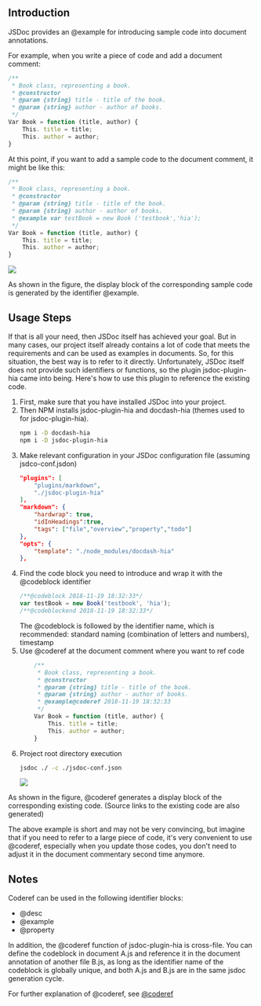 ## Introduction

JSDoc provides an @example for introducing sample code into document annotations.

For example, when you write a piece of code and add a document comment:
```js
/**
 * Book class, representing a book.
 * @constructor
 * @param {string} title - title of the book.
 * @param {string} author - author of books.
 */
Var Book = function (title, author) {
    This. title = title;
    This. author = author;
}
```

At this point, if you want to add a sample code to the document comment, it might be like this:

```js
/**
 * Book class, representing a book.
 * @constructor
 * @param {string} title - title of the book.
 * @param {string} author - author of books.
 * @example var testBook = new Book ('testbook','hia');
 */
Var Book = function (title, author) {
    This. title = title;
    This. author = author;
}
```

<img src="http://hia.g56.me/hia-utils/jsdoc-plugin-hia/img/capture1.png">

As shown in the figure, the display block of the corresponding sample code is generated by the identifier @example.

## Usage Steps

If that is all your need, then JSDoc itself has achieved your goal. But in many cases, our project itself already contains a lot of code that meets the requirements and can be used as examples in documents. So, for this situation, the best way is to refer to it directly. Unfortunately, JSDoc itself does not provide such identifiers or functions, so the plugin jsdoc-plugin-hia came into being. Here's how to use this plugin to reference the existing code.

1. First, make sure that you have installed JSDoc into your project.
1. Then NPM installs jsdoc-plugin-hia and docdash-hia (themes used to for jsdoc-plugin-hia).
    ```bash
    npm i -D docdash-hia
    npm i -D jsdoc-plugin-hia
    ```
1. Make relevant configuration in your JSDoc configuration file (assuming jsdco-conf.jsdon)
    ```json
    "plugins": [
        "plugins/markdown",
        "./jsdoc-plugin-hia"
    ],
    "markdown": {
        "hardwrap": true,
        "idInHeadings":true,
        "tags": ["file","overview","property","todo"]
    },
    "opts": {
        "template": "./node_modules/docdash-hia"
    },
    ```
1. Find the code block you need to introduce and wrap it with the @codeblock identifier
    ```js
    /**@codeblock 2018-11-19 18:32:33*/
    var testBook = new Book('testbook', 'hia');
    /**@codeblockend 2018-11-19 18:32:33*/
    ```
    The @codeblock is followed by the identifier name, which is recommended: standard naming (combination of letters and numbers), timestamp
1. Use @coderef at the document comment where you want to ref code
    ```js
        /**
         * Book class, representing a book.
         * @constructor
         * @param {string} title - title of the book.
         * @param {string} author - author of books.
         * @example@coderef 2018-11-19 18:32:33
         */
        Var Book = function (title, author) {
            This. title = title;
            This. author = author;
        }
    ```
1. Project root directory execution
    ```bash
    jsdoc ./ -c ./jsdoc-conf.json
    ```
    <img src="http://hia.g56.me/hia-utils/jsdoc-plugin-hia/img/capture2.png">

As shown in the figure, @coderef generates a display block of the corresponding existing code. (Source links to the existing code are also generated)

The above example is short and may not be very convincing, but imagine that if you need to refer to a large piece of code, it's very convenient to use @coderef, especially when you update those codes, you don't need to adjust it in the document commentary second time anymore.

## Notes

Coderef can be used in the following identifier blocks:
- @desc
- @example
- @property

In addition, the @coderef function of jsdoc-plugin-hia is cross-file. You can define the codeblock in document A.js and reference it in the document annotation of another file B.js, as long as the identifier name of the codeblock is globally unique, and both A.js and B.js are in the same jsdoc generation cycle.

For further explanation of @coderef, see [@coderef](annotation.md#coderef)